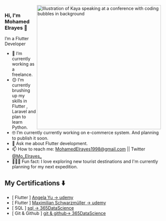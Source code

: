 <img align="right" src="https://docs.flutter.dev/assets/images/dash/Dashatars.png" alt="Illustration of Kaya speaking at a conference with coding bubbles in background" width=400px />

### Hi, I'm Mohamed Elrayes 👋

I’m a Flutter Developer
- 📱   I’m currently working as a freelance.
- 😊   I’m currently brushing up my skills in Flutter , Laravel and plan to learn Python.
- 🤓  I’m currently currently working on e-commerce system. And planning to publish it soon.
- 💬  Ask me about Flutter development.
- 📫  How to reach me: MohamedElrayes1998@gmail.com || Twitter [@Mo_Elrayes_](https://twitter.com/Mo_Elrayes_) 
- 🚴🏽‍♀️  Fun fact: I love exploring new tourist destinations and I'm currently planning for my next expedition.


## My Certifications :arrow_down:
- [ Flutter ] [Angela Yu -> udemy](https://cutt.ly/xO382wk)
- [ Flutter ] [ Maximilian Schwarzmüller -> udemy ](https://cutt.ly/EO38NQg)
- [ SQL ] [sql -> 365DataScience ](https://cutt.ly/EO34qvu) 
- [ Git & Github ] [git & github-> 365DataScience ](https://cutt.ly/kO34ueW)

